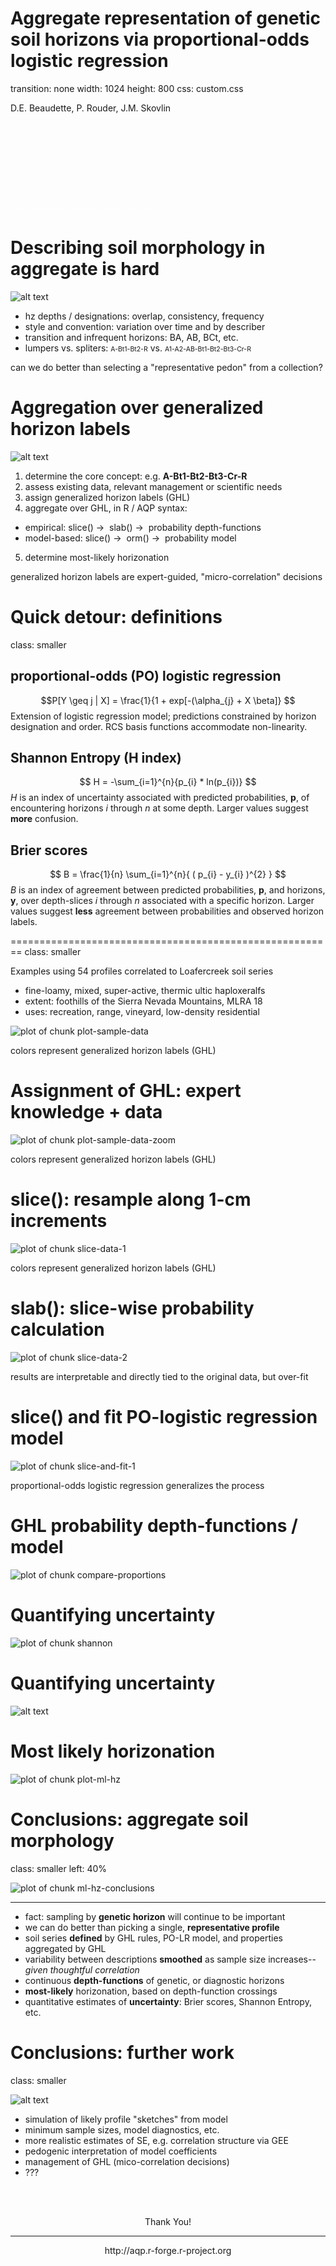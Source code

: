 





Aggregate representation of genetic soil horizons via proportional-odds logistic regression
========================================================
transition: none
width: 1024
height: 800
css: custom.css


D.E. Beaudette, P. Rouder, J.M. Skovlin

<br><br><br><br><br><br><br><br>
<span style="color: white; font-size:50%;">This document is based on `aqp` version 1.8-7 and `soilDB` version 1.5-5`.</span>



Describing soil morphology in aggregate is hard
========================================================
![alt text](static-figures/mvo-soil-montage-narrow.jpg)

- hz depths / designations: overlap, consistency, frequency
- style and convention: variation over time and by describer
- transition and infrequent horizons: BA, AB, BCt, etc.
- lumpers vs. spliters: <span style="font-size:75%; font-stretch: condensed;">A-Bt1-Bt2-R</span> vs. <span style="font-size:75%; font-stretch: condensed;">A1-A2-AB-Bt1-Bt2-Bt3-Cr-R</span>

<span class="oneliner">can we do better than selecting a "representative pedon" from a collection?</span>


Aggregation over generalized horizon labels
========================================================
![alt text](static-figures/genhz-sketch.png)

1. determine the core concept: e.g. **A-Bt1-Bt2-Bt3-Cr-R**
2. assess existing data, relevant management or scientific needs
3. assign generalized horizon labels (GHL)
4. aggregate over GHL, in R / AQP syntax:
 - empirical: slice() &#8594;&nbsp; slab() &#8594;&nbsp; probability depth-functions
 - model-based:  slice() &#8594;&nbsp; orm() &#8594;&nbsp; probability model
5. determine most-likely horizonation

<span class="oneliner">generalized horizon labels are expert-guided, "micro-correlation" decisions</span>



Quick detour: definitions
========================================================
class: smaller

## proportional-odds (PO) logistic regression
$$P[Y \geq j | X] = \frac{1}{1 + exp[-(\alpha_{j} + X \beta]} $$
Extension of logistic regression model; predictions constrained by horizon designation and order. RCS basis functions accommodate non-linearity.

## Shannon Entropy (H index)
$$ H = -\sum_{i=1}^{n}{p_{i} * ln(p_{i})}  $$
$H$ is an index of uncertainty associated with predicted probabilities, $\mathbf{p}$, of encountering horizons $i$ through $n$ at some depth. Larger values suggest **more** confusion.

## Brier scores
$$ B = \frac{1}{n} \sum_{i=1}^{n}{ ( p_{i} - y_{i} )^{2}  }  $$
$B$ is an index of agreement between predicted probabilities, $\mathbf{p}$, and horizons, $\mathbf{y}$, over depth-slices $i$ through $n$ associated with a specific horizon. Larger values suggest **less** agreement between probabilities and observed horizon labels.


========================================================
class: smaller

Examples using 54 profiles correlated to Loafercreek soil series

- fine-loamy, mixed, super-active, thermic ultic haploxeralfs
- extent: foothills of the Sierra Nevada Mountains, MLRA 18
- uses: recreation, range, vineyard, low-density residential
<img src="presentation-figure/plot-sample-data-1.png" title="plot of chunk plot-sample-data" alt="plot of chunk plot-sample-data" style="display: block; margin: auto;" />

<span class="oneliner">colors represent generalized horizon labels (GHL)</span>



Assignment of GHL: expert knowledge + data
========================================================

<img src="presentation-figure/plot-sample-data-zoom-1.png" title="plot of chunk plot-sample-data-zoom" alt="plot of chunk plot-sample-data-zoom" style="display: block; margin: auto;" />

<span class="oneliner">colors represent generalized horizon labels (GHL)</span>


slice(): resample along 1-cm increments
========================================================

<img src="presentation-figure/slice-data-1-1.png" title="plot of chunk slice-data-1" alt="plot of chunk slice-data-1" style="display: block; margin: auto;" />

<span class="oneliner">colors represent generalized horizon labels (GHL)</span>


slab(): slice-wise probability calculation
========================================================

<img src="presentation-figure/slice-data-2-1.png" title="plot of chunk slice-data-2" alt="plot of chunk slice-data-2" style="display: block; margin: auto;" />

<span class="oneliner">results are interpretable and directly tied to the original data, but over-fit</span>


slice() and fit PO-logistic regression model
========================================================

<img src="presentation-figure/slice-and-fit-1-1.png" title="plot of chunk slice-and-fit-1" alt="plot of chunk slice-and-fit-1" style="display: block; margin: auto;" />

<span class="oneliner">proportional-odds logistic regression generalizes the process</span>


GHL probability depth-functions / model
========================================================

<img src="presentation-figure/compare-proportions-1.png" title="plot of chunk compare-proportions" alt="plot of chunk compare-proportions" style="display: block; margin: auto;" />



Quantifying uncertainty
========================================================
<img src="presentation-figure/shannon-1.png" title="plot of chunk shannon" alt="plot of chunk shannon" style="display: block; margin: auto;" />


Quantifying uncertainty
========================================================
![alt text](static-figures/model-robustness.png)


Most likely horizonation
========================================================
<img src="presentation-figure/plot-ml-hz-1.png" title="plot of chunk plot-ml-hz" alt="plot of chunk plot-ml-hz" style="display: block; margin: auto;" />


Conclusions: aggregate soil morphology
========================================================
class: smaller
left: 40%

<img src="presentation-figure/ml-hz-conclusions-1.png" title="plot of chunk ml-hz-conclusions" alt="plot of chunk ml-hz-conclusions" style="display: block; margin: auto;" />

***

- fact: sampling by **genetic horizon** will continue to be important
- we can do better than picking a single, **representative profile**
- soil series **defined** by GHL rules, PO-LR model, and properties aggregated by GHL
- variability between descriptions **smoothed** as sample size increases-- *given thoughtful correlation*
- continuous **depth-functions** of genetic, or diagnostic horizons
- **most-likely** horizonation, based on depth-function crossings
- quantitative estimates of **uncertainty**: Brier scores, Shannon Entropy, etc.



Conclusions: further work
========================================================
class: smaller

![alt text](static-figures/mvo-soil-montage-extra-narrow.jpg)

- simulation of likely profile "sketches" from model
- minimum sample sizes, model diagnostics, etc.
- more realistic estimates of SE, e.g. correlation structure via GEE
- pedogenic interpretation of model coefficients
- management of GHL (mico-correlation decisions)
- ???

<br><br>
<center>
Thank You!
<hr>
http://aqp.r-forge.r-project.org
</center>
